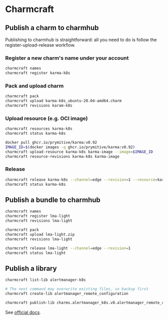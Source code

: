 # Charmcraft

## Publish a charm to charmhub

Publishing to charmhub is straightforward: all you need to do is follow the
register-upload-release workflow.

<!--more-->

### Register a new charm's name under your account

```bash
charmcraft names
charmcraft register karma-k8s
```

### Pack and upload charm

```bash
charmcraft pack
charmcraft upload karma-k8s_ubuntu-20.04-amd64.charm
charmcraft revisions karam-k8s
```

### Upload resource (e.g. OCI image)

```bash
charmcraft resources karma-k8s
charmcraft status karma-k8s
```

```bash
docker pull ghcr.io/prymitive/karma:v0.92
IMAGE_ID=$(docker images -q ghcr.io/prymitive/karma:v0.92)
charmcraft upload-resource karma-k8s karma-image --image=$IMAGE_ID
charmcraft resource-revisions karma-k8s karma-image
```

### Release

```bash
charmcraft release karma-k8s --channel=edge --revision=1 --resource=karma-image:1
charmcraft status karma-k8s
```

## Publish a bundle to charmhub

```bash
charmcraft names
charmcraft register lma-light
charmcraft revisions lma-light

charmcraft pack
charmcraft upload lma-light.zip
charmcraft revisions lma-light

charmcraft release lma-light --channel=edge --revision=1
charmcraft status lma-light
```

## Publish a library
```bash
charmcraft list-lib alertmanager-k8s

# The next command may overwrite existing files, so backup first
charmcraft create-lib alertmanager_remote_configuration

charmcraft publish-lib charms.alertmanager_k8s.v0.alertmanager_remote_configuration
```

See [official docs](https://juju.is/docs/sdk/charmcraft-libraries).

